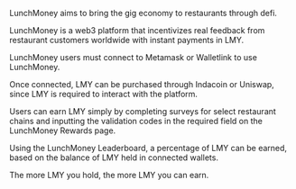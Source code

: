 
LunchMoney aims to bring the gig economy to restaurants through defi.



LunchMoney is a web3 platform that incentivizes real feedback from restaurant customers worldwide with instant payments in LMY.

LunchMoney users must connect to Metamask or Walletlink to use LunchMoney.

Once connected, LMY can be purchased through Indacoin or Uniswap, since LMY is required to interact with the platform.

Users can earn LMY simply by completing surveys for select restaurant chains and inputting the validation codes in the required field on the LunchMoney Rewards page.

Using the LunchMoney Leaderboard, a percentage of LMY can be earned, based on the balance of LMY held in connected wallets. 

The more LMY you hold, the more LMY you can earn.


